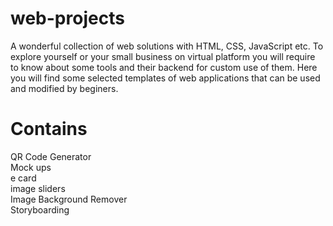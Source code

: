 # web-projects
A wonderful collection of web solutions with HTML, CSS, JavaScript etc. To explore yourself or your small business on virtual platform you will require to know about some tools and their backend for custom use of them. Here you will find some selected templates of web applications that can be used and modified by beginers.

# Contains
QR Code Generator <br>
Mock ups<br>
e card <br>
image sliders <br>
Image Background Remover <br>
Storyboarding <br>
